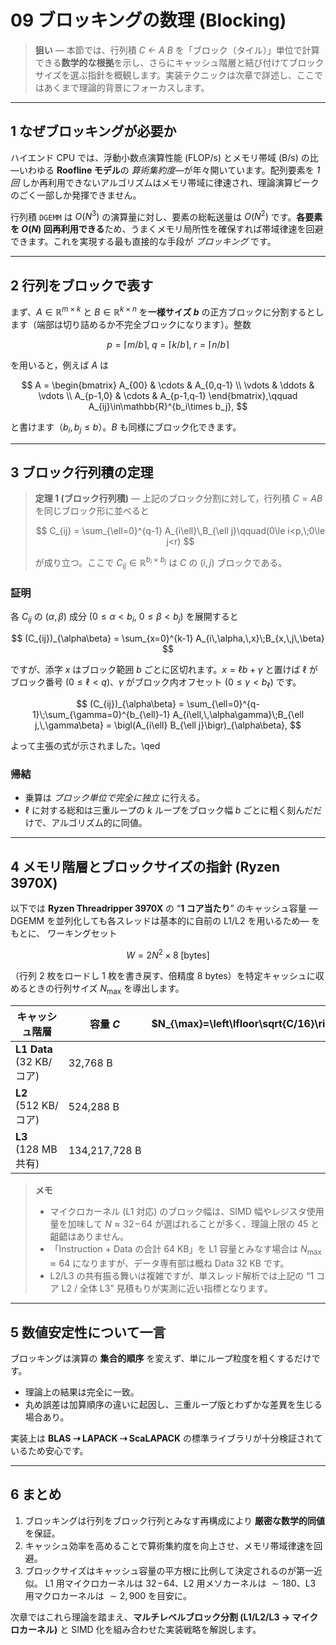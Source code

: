 # 09 ブロッキングの数理 (Blocking)

> **狙い** — 本節では、行列積 *C ← A B* を「ブロック（タイル）」単位で計算できる**数学的な根拠**を示し、さらにキャッシュ階層と結び付けてブロックサイズを選ぶ指針を概観します。実装テクニックは次章で詳述し、ここではあくまで理論的背景にフォーカスします。

---

## 1 なぜブロッキングが必要か

ハイエンド CPU では、浮動小数点演算性能 (FLOP/s) とメモリ帯域 (B/s) の比—いわゆる **Roofline モデル**の *算術集約度*—が年々開いています。配列要素を *1 回* しか再利用できないアルゴリズムはメモリ帯域に律速され、理論演算ピークのごく一部しか発揮できません。

行列積 `DGEMM` は $O(N^3)$ の演算量に対し、要素の総転送量は $O(N^2)$ です。**各要素を $O(N)$ 回再利用できる**ため、うまくメモリ局所性を確保すれば帯域律速を回避できます。これを実現する最も直接的な手段が *ブロッキング* です。

---

## 2 行列をブロックで表す

まず、$A\in\mathbb{R}^{m\times k}$ と $B\in\mathbb{R}^{k\times n}$ を**一様サイズ $b$** の正方ブロックに分割するとします（端部は切り詰めるか不完全ブロックになります）。整数

$$
  p=\lceil m/b \rceil,\; q=\lceil k/b \rceil,\; r=\lceil n/b \rceil
$$

を用いると，例えば $A$ は

$$
A = \begin{bmatrix}
  A_{00} & \cdots & A_{0,q-1} \\
  \vdots & \ddots & \vdots \\
  A_{p-1,0} & \cdots & A_{p-1,q-1}
\end{bmatrix},\qquad
A_{ij}\in\mathbb{R}^{b_i\times b_j},
$$

と書けます（$b_i,b_j\le b$）。$B$ も同様にブロック化できます。

---

## 3 ブロック行列積の定理

> **定理 1 (ブロック行列積)** — 上記のブロック分割に対して，行列積 $C = A B$ を同じブロック形に並べると
>
> $$
>   C_{ij} = \sum_{\ell=0}^{q-1} A_{i\ell}\,B_{\ell j}\qquad(0\le i<p,\;0\le j<r)
> $$
> 
> が成り立つ。ここで $C_{ij}\in\mathbb{R}^{b_i\times b_j}$ は $C$ の $(i,j)$ ブロックである。

### 証明

各 $C_{ij}$ の $(\alpha,\beta)$ 成分 ($0\le\alpha<b_i$, $0\le\beta<b_j$) を展開すると

$$
  (C_{ij})_{\alpha\beta} = \sum_{x=0}^{k-1} A_{i\,\alpha,\,x}\;B_{x,\,j\,\beta}
$$

ですが、添字 $x$ はブロック範囲 $b$ ごとに区切れます。$x=\ell b+\gamma$ と置けば $\ell$ がブロック番号 ($0\le\ell<q$)、$\gamma$ がブロック内オフセット ($0\le\gamma<b_{\ell}$) です。

$$
  (C_{ij})_{\alpha\beta}
  = \sum_{\ell=0}^{q-1}\;\sum_{\gamma=0}^{b_{\ell}-1}
     A_{i\ell,\,\alpha\gamma}\;B_{\ell j,\,\gamma\beta}
  = \bigl(A_{i\ell} B_{\ell j}\bigr)_{\alpha\beta},
$$

よって主張の式が示されました。\qed

### 帰結

* 乗算は *ブロック単位で完全に独立* に行える。
* $\ell$ に対する総和は三重ループの $k$ ループをブロック幅 $b$ ごとに粗く刻んだだけで、アルゴリズム的に同値。

---

## 4 メモリ階層とブロックサイズの指針 (Ryzen 3970X)

以下では **Ryzen Threadripper 3970X** の “**1 コア当たり**” のキャッシュ容量 — DGEMM を並列化しても各スレッドは基本的に自前の L1/L2 を用いるため— をもとに、
ワーキングセット

$$
  W = 2N^2\times 8\;[\mathrm{bytes}]
$$

（行列 2 枚をロードし 1 枚を書き戻す、倍精度 8 bytes）を特定キャッシュに収めるときの行列サイズ $N_{\max}$ を導出します。

| キャッシュ階層                   | 容量 $C$                  | $N_{\max}=\left\lfloor\sqrt{C/16}\right\rfloor$ |
|---------------------------------|---------------------------|-----------------------------------------------:|
| **L1 Data** (32 KB/コア)        | 32,768 B                  | $\approx\mathbf{45}$                         |
| **L2** (512 KB/コア)            | 524,288 B                 | $\approx\mathbf{181}$                        |
| **L3** (128 MB 共有)            | 134,217,728 B             | $\approx\mathbf{2,896}$                      |

> **メモ**
> - マイクロカーネル (L1 対応) のブロック幅は、SIMD 幅やレジスタ使用量を加味して $N\approx32\!−\!64$ が選ばれることが多く、理論上限の 45 と齟齬はありません。
> - 「Instruction + Data の合計 64 KB」を L1 容量とみなす場合は $N_{\max}\approx64$ になりますが、データ専有部は概ね Data 32 KB です。
> - L2/L3 の共有振る舞いは複雑ですが、単スレッド解析では上記の “1 コア L2 / 全体 L3” 見積もりが実測に近い指標となります。

---

## 5 数値安定性について一言

ブロッキングは演算の **集合的順序** を変えず、単にループ粒度を粗くするだけです。

- 理論上の結果は完全に一致。
- 丸め誤差は加算順序の違いに起因し、三重ループ版とわずかな差異を生じる場合あり。

実装上は **BLAS ⇢ LAPACK ⇢ ScaLAPACK** の標準ライブラリが十分検証されているため安心です。

---

## 6 まとめ

1. ブロッキングは行列をブロック行列とみなす再構成により **厳密な数学的同値** を保証。
2. キャッシュ効率を高めることで算術集約度を向上させ、メモリ帯域律速を回避。
3. ブロックサイズはキャッシュ容量の平方根に比例して決定されるのが第一近似。 L1 用マイクロカーネルは $32\!−\!64$、L2 用メソカーネルは $\sim180$、L3 用マクロカーネルは $\sim2,900$ を目安に。

次章ではこれら理論を踏まえ、**マルチレベルブロック分割 (L1/L2/L3 → マイクロカーネル)** と SIMD 化を組み合わせた実装戦略を解説します。

